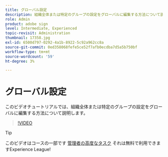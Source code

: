 ```yaml
---
title: グローバル設定
description: 組織全体または特定のグループの設定をグローバルに編集する方法について説明します
role: Admin
product: adobe sign
level: Intermediate, Experienced
topic-revisit: Administration
thumbnail: 17358.jpg
exl-id: 6500d797-0292-4a1b-8922-5c92a962cc8a
source-git-commit: 0ed358068fefe5ce52f7afb0ecdba7d5a5b750bf
workflow-type: tm+mt
source-wordcount: '59'
ht-degree: 3%

---
```


# グローバル設定

このビデオチュートリアルでは、組織全体または特定のグループの設定をグローバルに編集する方法について説明します。

>[!VIDEO](https://video.tv.adobe.com/v/17358?hidetitle=true)

>[!TIP]
>
>このビデオはコースの一部です [管理者の高度なタスク](https://experienceleague.adobe.com/?recommended=Sign-A-1-2020.1) それは無料で利用できますExperience League!
